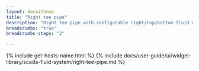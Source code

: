 ```yaml
---
layout: docwithnav
title: "Right tee pipe"
description: "Right tee pipe with configurable right/top/bottom fluid and leak visualizations."
breadcrumbs: "true"
breadcrumbs-steps: "2"

---
```

{% include get-hosts-name.html %}
{% include docs/user-guide/ui/widget-library/scada-fluid-system/right-tee-pipe.md %}
